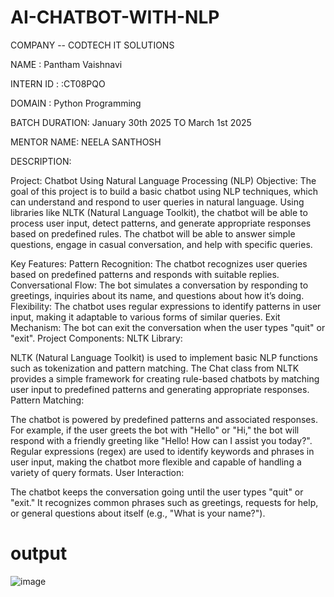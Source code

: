 # AI-CHATBOT-WITH-NLP
COMPANY -- CODTECH IT SOLUTIONS

NAME : Pantham Vaishnavi

INTERN ID : :CT08PQO

DOMAIN : Python Programming

BATCH DURATION: January 30th 2025 TO March 1st 2025

MENTOR NAME: NEELA SANTHOSH

DESCRIPTION:

Project: Chatbot Using Natural Language Processing (NLP) Objective: The goal of this project is to build a basic chatbot using NLP techniques, which can understand and respond to user queries in natural language. Using libraries like NLTK (Natural Language Toolkit), the chatbot will be able to process user input, detect patterns, and generate appropriate responses based on predefined rules. The chatbot will be able to answer simple questions, engage in casual conversation, and help with specific queries.

Key Features: Pattern Recognition: The chatbot recognizes user queries based on predefined patterns and responds with suitable replies. Conversational Flow: The bot simulates a conversation by responding to greetings, inquiries about its name, and questions about how it’s doing. Flexibility: The chatbot uses regular expressions to identify patterns in user input, making it adaptable to various forms of similar queries. Exit Mechanism: The bot can exit the conversation when the user types "quit" or "exit". Project Components: NLTK Library:

NLTK (Natural Language Toolkit) is used to implement basic NLP functions such as tokenization and pattern matching. The Chat class from NLTK provides a simple framework for creating rule-based chatbots by matching user input to predefined patterns and generating appropriate responses. Pattern Matching:

The chatbot is powered by predefined patterns and associated responses. For example, if the user greets the bot with "Hello" or "Hi," the bot will respond with a friendly greeting like "Hello! How can I assist you today?". Regular expressions (regex) are used to identify keywords and phrases in user input, making the chatbot more flexible and capable of handling a variety of query formats. User Interaction:

The chatbot keeps the conversation going until the user types "quit" or "exit." It recognizes common phrases such as greetings, requests for help, or general questions about itself (e.g., "What is your name?").
# output
![image](https://github.com/user-attachments/assets/90044193-3ea7-4db0-babe-d1b998d30349)
